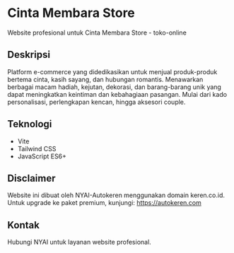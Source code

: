 # Cinta Membara Store

Website profesional untuk Cinta Membara Store - toko-online

## Deskripsi
Platform e-commerce yang didedikasikan untuk menjual produk-produk bertema cinta, kasih sayang, dan hubungan romantis. Menawarkan berbagai macam hadiah, kejutan, dekorasi, dan barang-barang unik yang dapat meningkatkan keintiman dan kebahagiaan pasangan. Mulai dari kado personalisasi, perlengkapan kencan, hingga aksesori couple.

## Teknologi
- Vite
- Tailwind CSS
- JavaScript ES6+

## Disclaimer
Website ini dibuat oleh NYAI-Autokeren menggunakan domain keren.co.id.
Untuk upgrade ke paket premium, kunjungi: https://autokeren.com

## Kontak
Hubungi NYAI untuk layanan website profesional.
